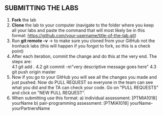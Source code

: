 ## SUBMITTING THE LABS
1. **Fork** the lab
2. **Clone** the lab to your computer (navigate to the folder where you keep all your labs and paste the command that will most likely be in this format: https://github.com/your-username/title-of-the-lab.git)
3. Run **git remote -v** -> to make sure you cloned from your GitHub not the Ironhack labs (this will happen if you forgot to fork, so this is a check point)
4. After each iteration, commit the change and do this at the very end. The steps are:  
        4.1 git add .
        4.2 git commit -m"very descriptive message goes here"
        4.3 git push origin master
5. Now if you go to your GitHub you will see all the changes you made and just pushed. Now do PULL REQUEST so everyone in the team can see what you did and the TA can check your code. Go on "PULL REQUESTS" and click on "NEW PULL REQUEST". 
6. When submitting use this format:
        a) individual assessment: [PTMIA1018] yourName
        b) pair-programming assessment: [PTMIA1018] yourName-yourPartnersName
